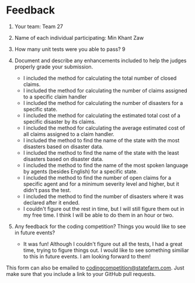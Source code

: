 # Feedback

1. Your team: Team 27
2. Name of each individual participating: Min Khant Zaw
3. How many unit tests were you able to pass? 9
4. Document and describe any enhancements included to help the judges properly grade your submission.
    - I included the method for calculating the total number of closed claims.
    - I included the method for calculating the number of claims assigned to a specific claim handler
    - I included the method for calculating the number of disasters for a specific state.
    - I included the method for calculating the estimated total cost of a specific disaster by its claims.
    - I included the method for calculating the average estimated cost of all claims assigned to a claim handler.
    - I included the method to find the name of the state with the most disasters based on disaster data.
    - I included the method to find the name of the state with the least disasters based on disaster data.
    - I included the method to find the name of the most spoken language by agents (besides English) for a specific state.
    - I included the method to find the number of open claims for a specific agent and for a minimum severity level and higher, but it didn't pass the test.
    - I included the method to find the number of disasters where it was declared after it ended.
    - I couldn't figure out the rest in time, but I will still figure them out in my free time. I think I will be able to do them in an hour or two.

5. Any feedback for the coding competition? Things you would like to see in future events?
    - It was fun! Although I couldn't figure out all the tests, I had a great time, trying to figure things out. I would like to see something similiar to this in future events. I am looking forward to them!

This form can also be emailed to [codingcompetition@statefarm.com](mailto:codingcompetition@statefarm.com). Just make sure that you include a link to your GitHub pull requests.
